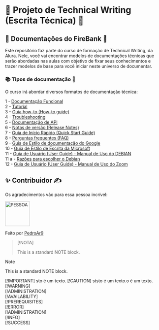 # :memo: Projeto de Technical Writing (Escrita Técnica) :pencil:

## :notebook_with_decorative_cover: Documentações do FireBank :bank:

Este repositório faz parte do curso de formação de Technical Writing, da Alura. 
Nele, você vai encontrar modelos de documentações técnicas que serão abordadas nas aulas com objetivo de fixar seus conhecimentos e trazer modelos de base para você iniciar neste universo de documentar.

### :books: Tipos de documentação :book:
O curso irá abordar diversos formatos de documentação técnica:

1 - [Documentação Funcional](https://github.com/pedroar9/technical-writing/blob/master/documentacao-funcional.md)  
2 - [Tutorial](https://github.com/pedroar9/technical-writing/blob/master/tutorial.md)  
3 - [Guia how-to (How-to guide)](https://github.com/pedroar9/technical-writing/blob/master/guia-how-to.md)  
4 - [Troubleshooting](https://github.com/pedroar9/technical-writing/blob/master/troubleshooting.md)  
5 - [Documentação de API](https://github.com/pedroar9/technical-writing/blob/master/documentacao-api.md)  
6 - [Notas de versão (Release Notes)](https://github.com/pedroar9/technical-writing/blob/master/release-notes.md)  
7 - [Guia de Início Rápido (Quick Start Guide)](https://github.com/pedroar9/technical-writing/blob/master/guia-inicio-rapido.md)  
8 - [Perguntas frequentes (FAQ)](https://github.com/pedroar9/technical-writing/blob/master/perguntas-frequentes-faq.md)  
9 - [Guia de Estilo de documentação do Google](https://developers.google.com/style?hl=pt-br)  
10 - [Guia de Estilo de Escrita da Microsoft](https://learn.microsoft.com/pt-br/style-guide/welcome/)  
11 - [Guia de Usuário (User Guide) - Manual de Uso do DEBIAN](https://www.debian.org/doc/manuals/debian-faq/basic-defs.pt.html#whatisdebian)  
    11 a - [Razões para escolher o Debian](https://www.debian.org/intro/why_debian)  
12 - [Guia de Usuário (User Guide) - Manual de Uso do Zoom](https://support.zoom.com/hc/pb/getting-started-with-meetings?id=zoom_meetings_guide)

## ✨ Contribuidor :writing_hand: 

Os agradecimentos vão para essa pessoa incrível:

<a href="https://github.com/pedroar9">
<img src="https://media.licdn.com/dms/image/C4E03AQGT0K0dZtdTHQ/profile-displayphoto-shrink_800_800/0/1563639326413?e=1726704000&v=beta&t=VYcO3MAqWUrouFTSjp_UmPaU4EVtt65txDJzJQJ0zrY" width="80" alt="PESSOA" /></a>  

Feito por [PedroAr9](https://www.linkedin.com/in/pedrocarlos-assis)

> [!NOTA]
>
> This is a standard NOTE block.

>[!NOTE]
>
>This is a standard NOTE block.


[!IMPORTANT]  sto é um texto.
[!CAUTION]  ststo é um texto.o é um texto.
[!WARNING]  
[!ADMINISTRATION]  
[!AVAILABILITY]  
[!PREREQUISITES]  
[!ERROR]  
[!ADMINISTRATION]  
[!INFO]  
[!SUCCESS]
